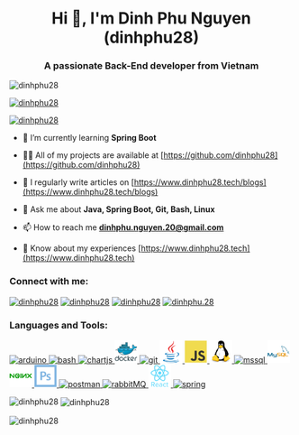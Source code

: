 <h1 align="center">Hi 👋, I'm Dinh Phu Nguyen (dinhphu28)</h1>
<h3 align="center">A passionate Back-End developer from Vietnam</h3>

<p align="left"> <img src="https://komarev.com/ghpvc/?username=dinhphu28&label=Profile%20views&color=0e75b6&style=flat" alt="dinhphu28" /> </p>

<p align="left"> <a href="https://github.com/ryo-ma/github-profile-trophy"><img src="https://github-profile-trophy.vercel.app/?username=dinhphu28" alt="dinhphu28" /></a> </p>

<p align="left"> <a href="https://twitter.com/dinhphu28" target="blank"><img src="https://img.shields.io/twitter/follow/dinhphu28?logo=twitter&style=for-the-badge" alt="dinhphu28" /></a> </p>

- 🌱 I’m currently learning **Spring Boot**

- 👨‍💻 All of my projects are available at [https://github.com/dinhphu28](https://github.com/dinhphu28)

- 📝 I regularly write articles on [https://www.dinhphu28.tech/blogs](https://www.dinhphu28.tech/blogs)

- 💬 Ask me about **Java, Spring Boot, Git, Bash, Linux**

- 📫 How to reach me **dinhphu.nguyen.20@gmail.com**

- 📄 Know about my experiences [https://www.dinhphu28.tech](https://www.dinhphu28.tech)

<h3 align="left">Connect with me:</h3>
<p align="left">
<a href="https://dev.to/dinhphu28" target="blank"><img align="center" src="https://raw.githubusercontent.com/rahuldkjain/github-profile-readme-generator/master/src/images/icons/Social/devto.svg" alt="dinhphu28" height="30" width="40" /></a>
<a href="https://twitter.com/dinhphu28" target="blank"><img align="center" src="https://raw.githubusercontent.com/rahuldkjain/github-profile-readme-generator/master/src/images/icons/Social/twitter.svg" alt="dinhphu28" height="30" width="40" /></a>
<a href="https://linkedin.com/in/dinhphu28" target="blank"><img align="center" src="https://raw.githubusercontent.com/rahuldkjain/github-profile-readme-generator/master/src/images/icons/Social/linked-in-alt.svg" alt="dinhphu28" height="30" width="40" /></a>
<a href="https://instagram.com/dinhphu.28" target="blank"><img align="center" src="https://raw.githubusercontent.com/rahuldkjain/github-profile-readme-generator/master/src/images/icons/Social/instagram.svg" alt="dinhphu.28" height="30" width="40" /></a>
</p>


<h3 align="left">Languages and Tools:</h3>
<p align="left"> <a href="https://www.arduino.cc/" target="_blank" rel="noreferrer"> <img src="https://cdn.worldvectorlogo.com/logos/arduino-1.svg" alt="arduino" width="40" height="40"/> </a> <a href="https://www.gnu.org/software/bash/" target="_blank" rel="noreferrer"> <img src="https://www.vectorlogo.zone/logos/gnu_bash/gnu_bash-icon.svg" alt="bash" width="40" height="40"/> </a> <a href="https://www.chartjs.org" target="_blank" rel="noreferrer"> <img src="https://www.chartjs.org/media/logo-title.svg" alt="chartjs" width="40" height="40"/> </a> <a href="https://www.docker.com/" target="_blank" rel="noreferrer"> <img src="https://raw.githubusercontent.com/devicons/devicon/master/icons/docker/docker-original-wordmark.svg" alt="docker" width="40" height="40"/> </a> <a href="https://git-scm.com/" target="_blank" rel="noreferrer"> <img src="https://www.vectorlogo.zone/logos/git-scm/git-scm-icon.svg" alt="git" width="40" height="40"/> </a> <a href="https://www.java.com" target="_blank" rel="noreferrer"> <img src="https://raw.githubusercontent.com/devicons/devicon/master/icons/java/java-original.svg" alt="java" width="40" height="40"/> </a> <a href="https://developer.mozilla.org/en-US/docs/Web/JavaScript" target="_blank" rel="noreferrer"> <img src="https://raw.githubusercontent.com/devicons/devicon/master/icons/javascript/javascript-original.svg" alt="javascript" width="40" height="40"/> </a> <a href="https://www.linux.org/" target="_blank" rel="noreferrer"> <img src="https://raw.githubusercontent.com/devicons/devicon/master/icons/linux/linux-original.svg" alt="linux" width="40" height="40"/> </a> <a href="https://www.microsoft.com/en-us/sql-server" target="_blank" rel="noreferrer"> <img src="https://www.svgrepo.com/show/303229/microsoft-sql-server-logo.svg" alt="mssql" width="40" height="40"/> </a> <a href="https://www.mysql.com/" target="_blank" rel="noreferrer"> <img src="https://raw.githubusercontent.com/devicons/devicon/master/icons/mysql/mysql-original-wordmark.svg" alt="mysql" width="40" height="40"/> </a> <a href="https://www.nginx.com" target="_blank" rel="noreferrer"> <img src="https://raw.githubusercontent.com/devicons/devicon/master/icons/nginx/nginx-original.svg" alt="nginx" width="40" height="40"/> </a> <a href="https://www.photoshop.com/en" target="_blank" rel="noreferrer"> <img src="https://raw.githubusercontent.com/devicons/devicon/master/icons/photoshop/photoshop-line.svg" alt="photoshop" width="40" height="40"/> </a> <a href="https://postman.com" target="_blank" rel="noreferrer"> <img src="https://www.vectorlogo.zone/logos/getpostman/getpostman-icon.svg" alt="postman" width="40" height="40"/> </a> <a href="https://www.rabbitmq.com" target="_blank" rel="noreferrer"> <img src="https://www.vectorlogo.zone/logos/rabbitmq/rabbitmq-icon.svg" alt="rabbitMQ" width="40" height="40"/> </a> <a href="https://reactjs.org/" target="_blank" rel="noreferrer"> <img src="https://raw.githubusercontent.com/devicons/devicon/master/icons/react/react-original-wordmark.svg" alt="react" width="40" height="40"/> </a> <a href="https://spring.io/" target="_blank" rel="noreferrer"> <img src="https://www.vectorlogo.zone/logos/springio/springio-icon.svg" alt="spring" width="40" height="40"/> </a> </p>

<p><img align="left" src="https://github-readme-stats.vercel.app/api/top-langs?username=dinhphu28&show_icons=true&locale=en&layout=compact" alt="dinhphu28" /></p>

<p>&nbsp;<img align="center" src="https://github-readme-stats.vercel.app/api?username=dinhphu28&show_icons=true&locale=en" alt="dinhphu28" /></p>

<p><img align="center" src="https://github-readme-streak-stats.herokuapp.com/?user=dinhphu28&" alt="dinhphu28" /></p>

